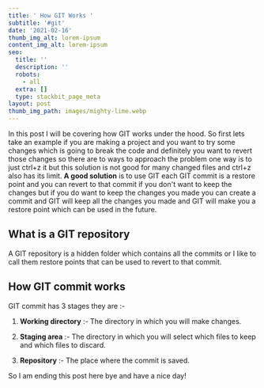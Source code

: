 ```yaml
---
title: ' How GIT Works '
subtitle: '#git'
date: '2021-02-16'
thumb_img_alt: lorem-ipsum
content_img_alt: lorem-ipsum
seo:
  title: ''
  description: ''
  robots:
    - all
  extra: []
  type: stackbit_page_meta
layout: post
thumb_img_path: images/mighty-lime.webp
---
```

In this post I will be covering how GIT works under the hood. So first lets take an example if you are making a project and you want to try some changes which is going to break the code and definitely you want to revert those changes so there are to ways to approach the problem one way is to just ctrl+z it but this solution is not good for many changed files and ctrl+z also has its limit. **A good solution** is to use GIT each GIT commit is a restore point and you can revert to that commit if you don't want to keep the changes but if you do want to keep the changes you made you can create a commit and GIT will keep all the changes you made and GIT will make you a restore point which can be used in the future.

## What is a GIT repository

A GIT repository is a hidden folder which contains all the commits or I like to call them restore points that can be used to revert to that commit.

## How GIT commit works

GIT commit has 3 stages they are :-

1.  **Working directory** :- The directory in which you will make changes.

2.  **Staging area** :- The directory in which you will select which files to keep and which files to discard.

3.  **Repository** :- The place where the commit is saved.

So I am ending this post here bye and have a nice day!
